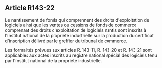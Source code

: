 Article R143-22
----
Le nantissement de fonds qui comprennent des droits d'exploitation de logiciels
ainsi que les ventes ou cessions de fonds de commerce comprenant des droits
d'exploitation de logiciels nantis sont inscrits à l'Institut national de la
propriété industrielle sur la production du certificat d'inscription délivré par
le greffier du tribunal de commerce.

Les formalités prévues aux articles R. 143-11, R. 143-20 et R. 143-21 sont
applicables aux actes inscrits au registre national spécial des logiciels tenu
par l'Institut national de la propriété industrielle.
